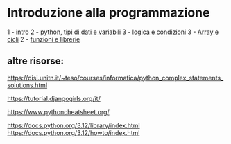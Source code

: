 # Introduzione alla programmazione

1 - [intro](intro.md)
2 - [python, tipi di dati e variabili](python-variabili.md)
3 - [logica e condizioni](condizioni-cicli.md)
3 - [Array e cicli](array-cicli.md)
2 - [funzioni e librerie](funzioni-librerie.md)


## altre risorse:

https://disi.unitn.it/~teso/courses/informatica/python_complex_statements_solutions.html

https://tutorial.djangogirls.org/it/

https://www.pythoncheatsheet.org/


https://docs.python.org/3.12/library/index.html
https://docs.python.org/3.12/howto/index.html
